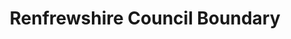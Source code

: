 ---
schema: default
title: Renfrewshire Council Boundary
organization: Renfrewshire Council
notes: >-
    Statutory Administrative Boundaries for Scotland derived from Ordnance Survey open data product Boundary Line. Data includes statutory administrative boundaries  for Scotland as a whole and just showing the boundaries for Renfrewshire.Downloaded from Ordnance Survey on 07/06/2018https://www.ordnancesurvey.co.uk/opendatadownload/products.htmlThe Local Government Boundary Commission for Scotland is responsible for carrying out reviews of the boundaries of local authorities and electoral wards. The Boundary Commission for Scotland is responsible for reviews of constituencies in Scotland for the UK Parliament; and constituencies and regions for the Scottish Parliament.(source: https://www.nrscotland.gov.uk/files/geography/2011-census/geog-bck-ground-info-admin-boundary-changes-since-2001.pdf)Scotland32 Council areas73 Holyrood Consituencies8 Holyrood Regions59 Westminster Constituencies354 WardsRenfrewshire3 Holyrood constituencies2 Westminster Constituencies12 wards
resources:
  - name: Renfrewshire Council Boundary FEATURE LAYER
  - url: >-
      
  - format: FEATURE LAYER
license: 
category:

  - Boundaries
  - Council Boundary
  - Holyrood Constituencies
  - Ordnance Survey
  - Renfrewshire
  - Scotland
  - Wards
  - Westminster Constituencies
  - Statutory Boundaries
  - Statutory
  - Live Data
  - Live
  - Open Data
maintainer: Renfrewshire Council
maintainer_email: someone@example.com
---